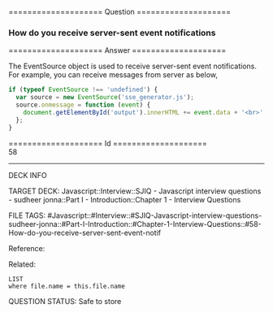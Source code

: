 ==================== Question ====================  

### How do you receive server-sent event notifications  

==================== Answer ====================  

The EventSource object is used to receive server-sent event notifications. For
example, you can receive messages from server as below,

```javascript
if (typeof EventSource !== 'undefined') {
  var source = new EventSource('sse_generator.js');
  source.onmessage = function (event) {
    document.getElementById('output').innerHTML += event.data + '<br>';
  };
}
```

==================== Id ====================  
58
<!--ID: 1707879842951-->

---

DECK INFO

TARGET DECK: Javascript::Interview::SJIQ - Javascript interview questions - sudheer jonna::Part I - Introduction::Chapter 1 - Interview Questions

FILE TAGS: #Javascript::#Interview::#SJIQ-Javascript-interview-questions-sudheer-jonna::#Part-I-Introduction::#Chapter-1-Interview-Questions::#58-How-do-you-receive-server-sent-event-notif

Reference:

Related:

```dataview
LIST
where file.name = this.file.name
```
QUESTION STATUS: Safe to store
